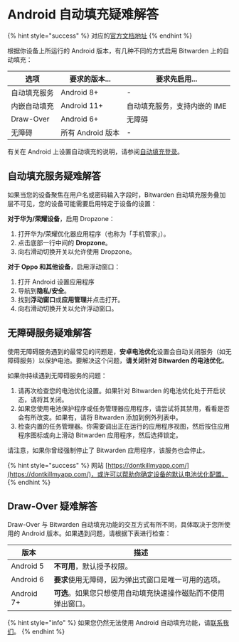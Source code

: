 # Android 自动填充疑难解答

{% hint style="success" %}
对应的[官方文档地址](https://bitwarden.com/help/article/auto-fill-android-troubleshooting/)
{% endhint %}

根据你设备上所运行的 Android 版本，有几种不同的方式启用 Bitwarden 上的自动填充：

| 选项        | 要求的版本...      | 要求先启用...         |
| --------- | ------------- | ---------------- |
| 自动填充服务    | Android 8+    | -                |
| 内嵌自动填充    | Android 11+   | 自动填充服务，支持内嵌的 IME |
| Draw-Over | Android 6+    | 无障碍              |
| 无障碍       | 所有 Android 版本 | -                |

有关在 Android 上设置自动填充的说明，请参阅[自动填充登录](../password-manager/auto-fill/auto-fill-basics/auto-fill-logins-on-android.md)。

## 自动填充服务疑难解答 <a href="#troubleshooting-the-autofill-service" id="troubleshooting-the-autofill-service"></a>

如果当您的设备聚焦在用户名或密码输入字段时，Bitwarden 自动填充服务叠加层不可见，您的设备可能需要启用特定于设备的设置：

**对于华为/荣耀设备**，启用 Dropzone：

1. 打开华为/荣耀优化器应用程序（也称为「手机管家」）。
2. 点击底部一行中间的 **Dropzone**。
3. 向右滑动切换开关以允许使用 Dropzone。

**对于 Oppo 和其他设备**，启用浮动窗口：

1. 打开 Android 设置应用程序
2. 导航到**隐私/安全**。
3. 找到**浮动窗口**或**应用管理**并点击打开。
4. 向右滑动切换开关以允许浮动窗口。

## 无障碍服务疑难解答 <a href="#troubleshooting-the-accessibility-service" id="troubleshooting-the-accessibility-service"></a>

使用无障碍服务遇到的最常见的问题是，**安卓电池优化**设置会自动关闭服务（如无障碍服务）以保护电池。要解决这个问题，**请关闭针对 Bitwarden 的电池优化**。

如果你持续遇到无障碍服务的问题：

1. 请再次检查您的电池优化设置。如果针对 Bitwarden 的电池优化处于开启状态，请将其关闭。
2. 如果您使用电池保护程序或任务管理器应用程序，请尝试将其禁用，看看是否会有所改变。如果有，请将 Bitwarden 添加到例外列表中。
3. 检查内置的任务管理器。你需要调出正在运行的应用程序视图，然后按住应用程序图标或向上滑动 Bitwarden 应用程序，然后选择锁定。

请注意，如果你曾经强制停止了 Bitwarden 应用程序，该服务也会停止。

{% hint style="success" %}
网站 [https://dontkillmyapp.com/](https://dontkillmyapp.com/)，或许可以帮助你确定设备的默认电池优化配置。
{% endhint %}

## Draw-Over 疑难解答 <a href="#troubleshooting-draw-over" id="troubleshooting-draw-over"></a>

Draw-Over 与 Bitwarden 自动填充功能的交互方式有所不同，具体取决于您所使用的 Android 版本。如果遇到问题，请根据下表进行检查：

| 版本         | 描述                                |
| ---------- | --------------------------------- |
| Android 5  | **不可用**，默认授予权限。                   |
| Android 6  | **要求**使用无障碍，因为弹出式窗口是唯一可用的选项。      |
| Android 7+ | **可选**。如果您只想使用自动填充快速操作磁贴而不使用弹出窗口。 |

{% hint style="info" %}
如果您仍然无法使用 Android 自动填充功能，请[联系我们](https://bitwarden.com/contact)。
{% endhint %}
